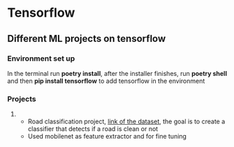 # Tensorflow
## Different ML projects on tensorflow

### Environment set up
In the terminal run <b>poetry install</b>, after the installer finishes, run <b>poetry shell</b> and then <b>pip install tensorflow</b> to add tensorflow in the environment

### Projects
<ol>
  <li>
    <ul>
      <li>Road classification project, <a href="https://www.kaggle.com/datasets/faizalkarim/cleandirty-road-classification"> link of the dataset</a>, the goal is to create a classifier that detects if a road is clean or not</li>
      <li>Used mobilenet as feature extractor and for fine tuning</li>
     </ul>
   </li>
</ol>


